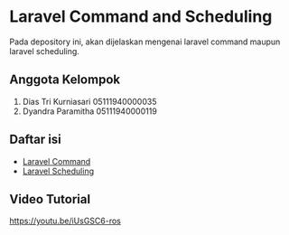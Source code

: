 # Laravel Command and Scheduling
Pada depository ini, akan dijelaskan mengenai laravel command maupun laravel scheduling. 

## Anggota Kelompok
1. Dias Tri Kurniasari 05111940000035
2. Dyandra Paramitha   05111940000119

## Daftar isi

- [Laravel Command](laravel-command.md)
- [Laravel Scheduling](laravel-scheduling.md)

## Video Tutorial
https://youtu.be/iUsGSC6-ros
